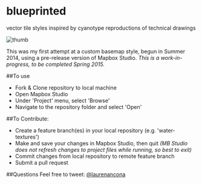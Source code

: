 blueprinted
===========================
vector tile styles inspired by cyanotype reproductions of technical drawings

![thumb]('/images/thumb.png')

This was my first attempt at a custom basemap style, begun in Summer 2014, using a pre-release version of Mapbox Studio.
_This is a work-in-progress, to be completed Spring 2015._

##To use
 - Fork & Clone repository to local machine
 - Open Mapbox Studio
 - Under 'Project' menu, select 'Browse'
 - Navigate to the repository folder and select 'Open'

##To Contribute:
 - Create a feature branch(es) in your local repository (e.g. 'water-textures')
 - Make and save your changes in Mapbox Studio, then quit _(MB Studio does not refresh changes to project files while running, so best to exit)_
 - Commit changes from local repository to remote feature branch
 - Submit a pull request

 ##Questions
 Feel free to tweet: [@laurenancona](https://twitter.com/laurenancona)
